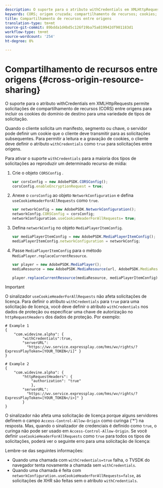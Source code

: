 ```yaml
---
description: O suporte para o atributo withCredentials em XMLHttpRequests permite solicitações de compartilhamento de recursos (CORS) entre origens para incluir os cookies do domínio de destino para uma variedade de tipos de solicitação.
keywords: CORS; origem cruzada; compartilhamento de recursos; cookies; com credenciais
title: Compartilhamento de recursos entre origens
translation-type: tm+mt
source-git-commit: 89bdda1d4bd5c126f19ba75a819942df901183d1
workflow-type: tm+mt
source-wordcount: '254'
ht-degree: 0%

---
```



# Compartilhamento de recursos entre origens {#cross-origin-resource-sharing}

O suporte para o atributo withCredentials em XMLHttpRequests permite solicitações de compartilhamento de recursos (CORS) entre origens para incluir os cookies do domínio de destino para uma variedade de tipos de solicitação.

Quando o cliente solicita um manifesto, segmento ou chave, o servidor pode definir um cookie que o cliente deve transmitir para as solicitações subsequentes. Para permitir a leitura e a gravação de cookies, o cliente deve definir o atributo `withCredentials` como `true` para solicitações entre origens.

Para ativar o suporte `withCredentials` para a maioria dos tipos de solicitações ao reproduzir um determinado recurso de mídia:

1. Crie o objeto `CORSConfig` .

   ```js
   var corsConfig = new AdobePSDK.CORSConfig();  
   corsConfig.enableEncryptionRequest = true; 
   ```

1. Anexe o `corsConfig` ao objeto `NetworkConfiguration` e defina `useCookieHeaderForAllRequests` como `true`.

   ```js
   var networkConfig = new AdobePSDK.NetworkConfiguration();  
   networkConfig.CORSConfig = corsConfig; 
   networkConfiguration.useCookieHeaderForAllRequests= true;
   ```

1. Defina `networkConfig` no objeto `MediaPlayerItemConfig`.

   ```js
   var mediaPlayerItemConfig = new AdobePSDK.MediaPlayerItemConfig();  
   mediaPlayerItemConfig.networkConfiguration = networkConfig; 
   ```

1. Passe `MediaPlayerItemConfig` para o método `MediaPlayer.replaceCurrentResource`.

   ```js
   var player = new AdobePSDK.MediaPlayer(); 
   mediaResource = new AdobePSDK.MediaResource(url, AdobePSDK.MediaResourceType.HLS);  
   
   player.replaceCurrentResource(mediaResource, mediaPlayerItemConfig);  
   ```

>[!IMPORTANT]
>
>O sinalizador `useCookieHeaderForAllRequests` não afeta solicitações de licença. Para definir o atributo `withCredentials` para `true` para uma solicitação de licença, você deve definir o atributo `withCredentials` nos dados de proteção ou especificar uma chave de autorização no `httpRequestHeaders` dos dados de proteção. Por exemplo:

```
# Example 1 
{ 
    "com.widevine.alpha": {  
        "withCredentials":true,  
        "serverURL":  
          "https://wv.service.expressplay.com/hms/wv/rights/?ExpressPlayToken=[YOUR_TOKEN</i]" } 
} 
 
# Example 2 
{ 
    "com.widevine.alpha": { 
        "httpRequestHeaders": {  
            "authorization": "true"  
            }, 
        "serverURL":  
          "https://wv.service.expressplay.com/hms/wv/rights/?ExpressPlayToken=[YOUR_TOKEN</i>]" }
        } 
}
```

O sinalizador não afeta uma solicitação de licença porque alguns servidores definem o campo `Access-Control-Allow-Origin` como curinga (&#39;*&#39;) na resposta. Mas, quando o sinalizador de credenciais é definido como `true`, o curinga não pode ser usado em `Access-Control-Allow-Origin`. Se você definir `useCookieHeaderForAllRequests` como `true` para todos os tipos de solicitações, poderá ver o seguinte erro para uma solicitação de licença:

Lembre-se das seguintes informações:

* Quando uma chamada com `withCredentials=true` falha, o TVSDK do navegador tenta novamente a chamada sem `withCredentials`.
* Quando uma chamada é feita com `networkConfiguration.useCookieHeaderForAllRequests=false`, as solicitações de XHR são feitas sem o atributo `withCredentials`.